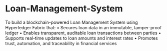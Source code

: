 # Loan-Management-System
To build a blockchain-powered Loan Management System using Hyperledger Fabric that:  • Secures loan data in an immutable, tamper-proof ledger  • Enables transparent, auditable loan transactions between parties  • Supports real-time updates to loan amounts and interest rates  • Promotes trust, automation, and traceability in financial services

